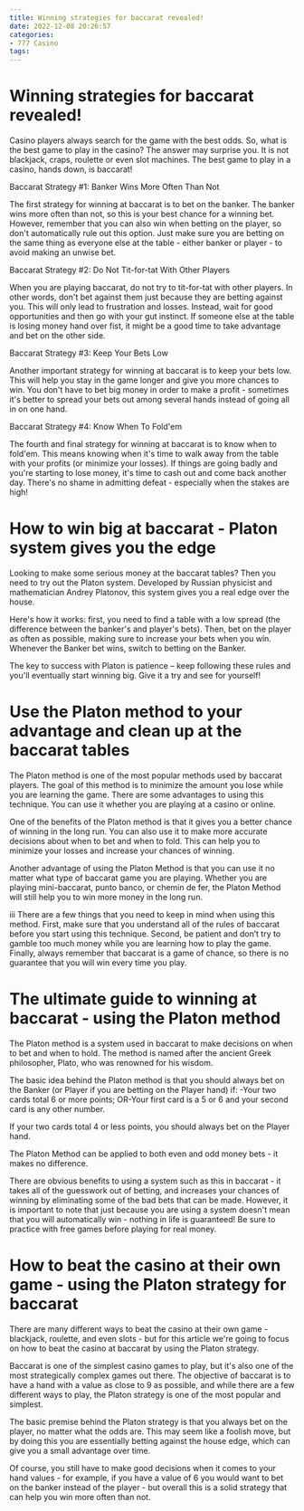 ```yaml
---
title: Winning strategies for baccarat revealed! 
date: 2022-12-08 20:26:57
categories:
- 777 Casino
tags:
---
```



#  Winning strategies for baccarat revealed! 

Casino players always search for the game with the best odds. So, what is the best game to play in the casino? The answer may surprise you. It is not blackjack, craps, roulette or even slot machines. The best game to play in a casino, hands down, is baccarat! 

Baccarat Strategy #1: Banker Wins More Often Than Not

The first strategy for winning at baccarat is to bet on the banker. The banker wins more often than not, so this is your best chance for a winning bet. However, remember that you can also win when betting on the player, so don't automatically rule out this option. Just make sure you are betting on the same thing as everyone else at the table - either banker or player - to avoid making an unwise bet. 

Baccarat Strategy #2: Do Not Tit-for-tat With Other Players

When you are playing baccarat, do not try to tit-for-tat with other players. In other words, don't bet against them just because they are betting against you. This will only lead to frustration and losses. Instead, wait for good opportunities and then go with your gut instinct. If someone else at the table is losing money hand over fist, it might be a good time to take advantage and bet on the other side. 

Baccarat Strategy #3: Keep Your Bets Low

Another important strategy for winning at baccarat is to keep your bets low. This will help you stay in the game longer and give you more chances to win. You don't have to bet big money in order to make a profit - sometimes it's better to spread your bets out among several hands instead of going all in on one hand. 

Baccarat Strategy #4: Know When To Fold'em

The fourth and final strategy for winning at baccarat is to know when to fold'em. This means knowing when it's time to walk away from the table with your profits (or minimize your losses). If things are going badly and you're starting to lose money, it's time to cash out and come back another day. There's no shame in admitting defeat - especially when the stakes are high! 

#  How to win big at baccarat - Platon system gives you the edge 

Looking to make some serious money at the baccarat tables? Then you need to try out the Platon system. Developed by Russian physicist and mathematician Andrey Platonov, this system gives you a real edge over the house.

Here's how it works: first, you need to find a table with a low spread (the difference between the banker's and player's bets). Then, bet on the player as often as possible, making sure to increase your bets when you win. Whenever the Banker bet wins, switch to betting on the Banker.

The key to success with Platon is patience – keep following these rules and you'll eventually start winning big. Give it a try and see for yourself!

#  Use the Platon method to your advantage and clean up at the baccarat tables 

The Platon method is one of the most popular methods used by baccarat players. The goal of this method is to minimize the amount you lose while you are learning the game. There are some advantages to using this technique. You can use it whether you are playing at a casino or online.

One of the benefits of the Platon method is that it gives you a better chance of winning in the long run. You can also use it to make more accurate decisions about when to bet and when to fold. This can help you to minimize your losses and increase your chances of winning.

Another advantage of using the Platon Method is that you can use it no matter what type of baccarat game you are playing. Whether you are playing mini-baccarat, punto banco, or chemin de fer, the Platon Method will still help you to win more money in the long run.

iii 
There are a few things that you need to keep in mind when using this method. First, make sure that you understand all of the rules of baccarat before you start using this technique. Second, be patient and don’t try to gamble too much money while you are learning how to play the game. Finally, always remember that baccarat is a game of chance, so there is no guarantee that you will win every time you play.

#  The ultimate guide to winning at baccarat - using the Platon method 

The Platon method is a system used in baccarat to make decisions on when to bet and when to hold. The method is named after the ancient Greek philosopher, Plato, who was renowned for his wisdom.

The basic idea behind the Platon method is that you should always bet on the Banker (or Player if you are betting on the Player hand) if:
-Your two cards total 6 or more points; OR-Your first card is a 5 or 6 and your second card is any other number.

If your two cards total 4 or less points, you should always bet on the Player hand.

The Platon Method can be applied to both even and odd money bets - it makes no difference. 

There are obvious benefits to using a system such as this in baccarat - it takes all of the guesswork out of betting, and increases your chances of winning by eliminating some of the bad bets that can be made. However, it is important to note that just because you are using a system doesn't mean that you will automatically win - nothing in life is guaranteed! Be sure to practice with free games before playing for real money.

#  How to beat the casino at their own game - using the Platon strategy for baccarat

There are many different ways to beat the casino at their own game - blackjack, roulette, and even slots - but for this article we're going to focus on how to beat the casino at baccarat by using the Platon strategy.

Baccarat is one of the simplest casino games to play, but it's also one of the most strategically complex games out there. The objective of baccarat is to have a hand with a value as close to 9 as possible, and while there are a few different ways to play, the Platon strategy is one of the most popular and simplest.

The basic premise behind the Platon strategy is that you always bet on the player, no matter what the odds are. This may seem like a foolish move, but by doing this you are essentially betting against the house edge, which can give you a small advantage over time.

Of course, you still have to make good decisions when it comes to your hand values - for example, if you have a value of 6 you would want to bet on the banker instead of the player - but overall this is a solid strategy that can help you win more often than not.